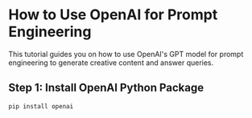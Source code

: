 # How to Use OpenAI for Prompt Engineering

This tutorial guides you on how to use OpenAI's GPT model for prompt engineering to generate creative content and answer queries.

## Step 1: Install OpenAI Python Package
```bash
pip install openai
